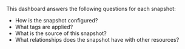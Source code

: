 This dashboard answers the following questions for each snapshot:

- How is the snapshot configured?
- What tags are applied?
- What is the source of this snapshot?
- What relationships does the snapshot have with other resources?
